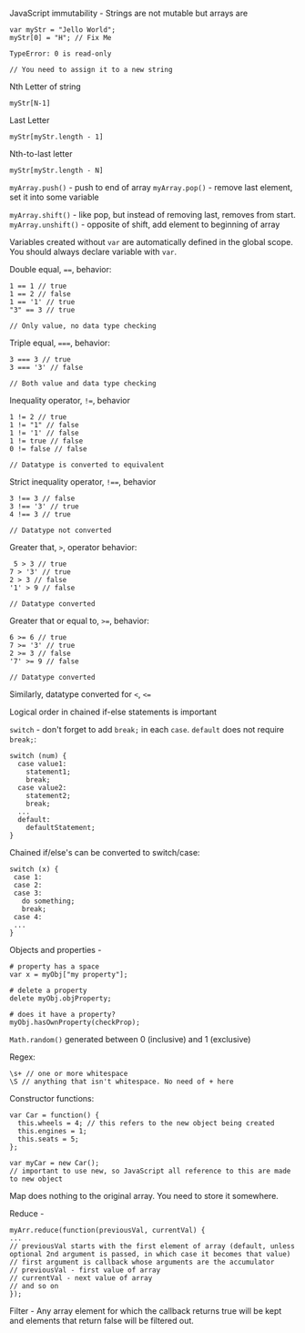 JavaScript immutability -
Strings are not mutable but arrays are

```{JavaScript}
var myStr = "Jello World";
myStr[0] = "H"; // Fix Me

TypeError: 0 is read-only

// You need to assign it to a new string
```

Nth Letter of string

```{JavaScript}
myStr[N-1]
```

Last Letter
```{JavaScript}
myStr[myStr.length - 1]
```

Nth-to-last letter
```{JavaScript}
myStr[myStr.length - N]
```

`myArray.push()` - push to end of array
`myArray.pop()` - remove last element, set it into some variable

`myArray.shift()` - like pop, but instead of removing last, removes from start.
`myArray.unshift()` - opposite of shift, add element to beginning of array

Variables created without `var` are automatically defined in the global scope. You should always declare variable with `var`.

Double equal, `==`, behavior:

```{JavaScript}
1 == 1 // true
1 == 2 // false
1 == '1' // true
"3" == 3 // true

// Only value, no data type checking
```

Triple equal, `===`, behavior:

```{JavaScript}
3 === 3 // true
3 === '3' // false

// Both value and data type checking
```

Inequality operator, `!=`, behavior

```{JavaScript}
1 != 2 // true
1 != "1" // false
1 != '1' // false
1 != true // false
0 != false // false

// Datatype is converted to equivalent
```

Strict inequality operator, `!==`, behavior

```{JavaScript}
3 !== 3 // false
3 !== '3' // true
4 !== 3 // true

// Datatype not converted
```

Greater that, `>`, operator behavior:

```{JavaScript}
 5 > 3 // true
7 > '3' // true
2 > 3 // false
'1' > 9 // false

// Datatype converted
```

Greater that or equal to, `>=`, behavior:

```{JavaScript}
6 >= 6 // true
7 >= '3' // true
2 >= 3 // false
'7' >= 9 // false

// Datatype converted
```

Similarly, datatype converted for `<`, `<=`

Logical order in chained if-else statements is important

`switch` - don't forget to add `break;` in each `case`. `default` does not require `break;`:

```{JavaScript}
switch (num) {
  case value1:
    statement1;
    break;
  case value2:
    statement2;
    break;
  ...
  default:
    defaultStatement;
}
```

Chained if/else's can be converted to switch/case:

```{JavaScript}
switch (x) {
 case 1:
 case 2:
 case 3:
   do something;
   break;
 case 4:
 ...
}
```

Objects and properties -

```{JavaScript}
# property has a space
var x = myObj["my property"];

# delete a property
delete myObj.objProperty;

# does it have a property?
myObj.hasOwnProperty(checkProp);
```

`Math.random()` generated between 0 (inclusive) and 1 (exclusive)

Regex:
```{JavaScript}
\s+ // one or more whitespace
\S // anything that isn't whitespace. No need of + here
```

Constructor functions:
```{JavaScript}
var Car = function() {
  this.wheels = 4; // this refers to the new object being created
  this.engines = 1;
  this.seats = 5;
};

var myCar = new Car();
// important to use new, so JavaScript all reference to this are made to new object
```

Map does nothing to the original array. You need to store it somewhere.

Reduce -
```{JavaScript}
myArr.reduce(function(previousVal, currentVal) {
...
// previousVal starts with the first element of array (default, unless optional 2nd argument is passed, in which case it becomes that value)
// first argument is callback whose arguments are the accumulator
// previousVal - first value of array
// currentVal - next value of array
// and so on
});
```

Filter - Any array element for which the callback returns true will be kept and elements that return false will be filtered out.
